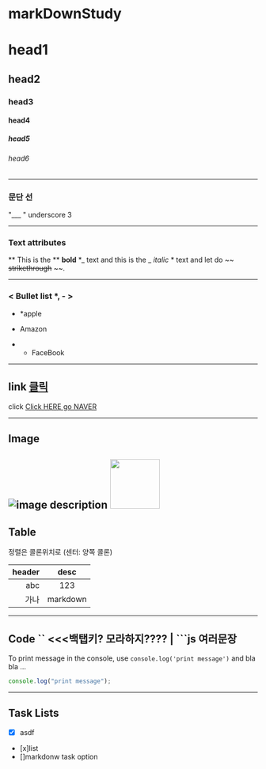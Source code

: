 # markDownStudy

<!-- Heading -->

# head1

## head2

### head3

#### head4

##### head5

###### head6

---

<!-- line ___ -->

### 문단 선

"\_\_\_ " underscore 3

---

### Text attributes

**
This is the ** **bold** \*_ text and this is the _ _italic_ \* text and let do ~~ ~~strikethrough~~ ~~.

---

### < Bullet list \*, - >

- \*apple

* Amazon

- - FaceBook

---

## link [클릭](웹주소)

click [Click HERE go NAVER](www.naver.com)

---

## Image

![image description](https://i.pinimg.com/originals/8c/cf/ec/8ccfec7d5cb3c92265cbf153523eb9b5.jpg)
<img src = "https://i.pinimg.com/originals/8c/cf/ec/8ccfec7d5cb3c92265cbf153523eb9b5.jpg" width="100px">
---

## Table

정렬은 콜론위치로 (센터: 양쪽 콜론)

| header |   desc   |
| -----: | :------: |
|    abc |   123    |
|   가나 | markdown |

---

## Code `` <<<백탭키? 모라하지???? | ```js 여러문장

To print message in the console, use `console.log('print message')` and bla bla ...

```ts
console.log("print message");
```

---

## Task Lists

- [x] asdf
- [x]list
- []markdonw task option

